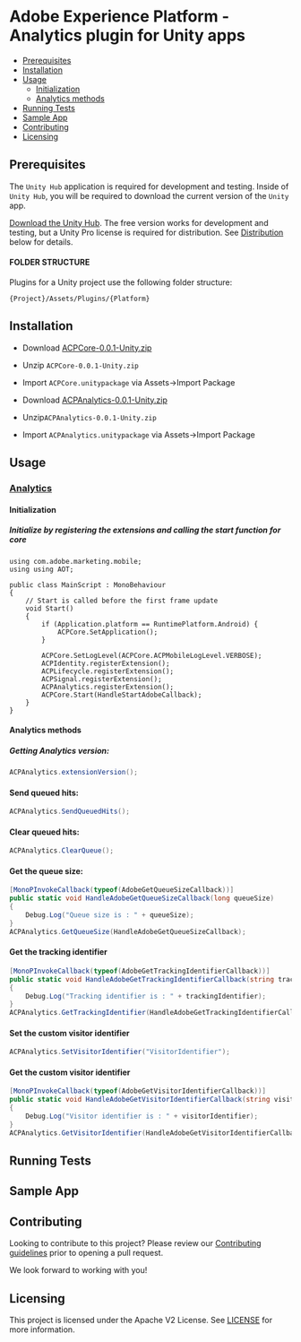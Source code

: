 # Adobe Experience Platform - Analytics plugin for Unity apps

- [Prerequisites](#prerequisites)
- [Installation](#installation)
- [Usage](#usage)
    - [Initialization](#initialization)
    - [Analytics methods](#Analytics-methods)
- [Running Tests](#running-tests)
- [Sample App](#sample-app)
- [Contributing](#contributing)
- [Licensing](#licensing)

## Prerequisites

The `Unity Hub` application is required for development and testing. Inside of `Unity Hub`, you will be required to download the current version of the `Unity` app.

[Download the Unity Hub](http://unity3d.com/unity/download). The free version works for development and testing, but a Unity Pro license is required for distribution. See [Distribution](#distribution) below for details.

#### FOLDER STRUCTURE
Plugins for a Unity project use the following folder structure:

`{Project}/Assets/Plugins/{Platform}`

## Installation
- Download [ACPCore-0.0.1-Unity.zip](https://github.com/adobe/unity-acpcore/tree/master/bin/ACPCore-0.0.1-Unity.zip) 
- Unzip `ACPCore-0.0.1-Unity.zip`
- Import `ACPCore.unitypackage` via Assets->Import Package

- Download [ACPAnalytics-0.0.1-Unity.zip](https://github.com/adobe/unity-acpcore/tree/master/ACPAnalytics/bin/ACPAnalytics-0.0.1-Unity.zip) 
- Unzip`ACPAnalytics-0.0.1-Unity.zip`
- Import `ACPAnalytics.unitypackage` via Assets->Import Package
## Usage

### [Analytics](https://aep-sdks.gitbook.io/docs/using-mobile-extensions/adobe-analytics)

#### Initialization
##### Initialize by registering the extensions and calling the start function for core
```
using com.adobe.marketing.mobile;
using using AOT;

public class MainScript : MonoBehaviour
{
    // Start is called before the first frame update
    void Start()
    {   
        if (Application.platform == RuntimePlatform.Android) {
            ACPCore.SetApplication();
        }
        
        ACPCore.SetLogLevel(ACPCore.ACPMobileLogLevel.VERBOSE);
        ACPIdentity.registerExtension();
        ACPLifecycle.registerExtension();
        ACPSignal.registerExtension();
        ACPAnalytics.registerExtension();
        ACPCore.Start(HandleStartAdobeCallback);
    }
}
```

#### Analytics methods

##### Getting Analytics version:
```cs
ACPAnalytics.extensionVersion();
```

#### Send queued hits:
```cs
ACPAnalytics.SendQueuedHits();
```

#### Clear queued hits:
```cs
ACPAnalytics.ClearQueue();
```

#### Get the queue size:
```cs
[MonoPInvokeCallback(typeof(AdobeGetQueueSizeCallback))]
public static void HandleAdobeGetQueueSizeCallback(long queueSize)
{
    Debug.Log("Queue size is : " + queueSize);
}
ACPAnalytics.GetQueueSize(HandleAdobeGetQueueSizeCallback);
```

#### Get the tracking identifier
```cs
[MonoPInvokeCallback(typeof(AdobeGetTrackingIdentifierCallback))]
public static void HandleAdobeGetTrackingIdentifierCallback(string trackingIdentifier)
{
    Debug.Log("Tracking identifier is : " + trackingIdentifier);
}
ACPAnalytics.GetTrackingIdentifier(HandleAdobeGetTrackingIdentifierCallback);
```

#### Set the custom visitor identifier
```cs
ACPAnalytics.SetVisitorIdentifier("VisitorIdentifier");
```

#### Get the custom visitor identifier
```cs
[MonoPInvokeCallback(typeof(AdobeGetVisitorIdentifierCallback))]
public static void HandleAdobeGetVisitorIdentifierCallback(string visitorIdentifier)
{
    Debug.Log("Visitor identifier is : " + visitorIdentifier);
}
ACPAnalytics.GetVisitorIdentifier(HandleAdobeGetVisitorIdentifierCallback);
```
## Running Tests

## Sample App

## Contributing
Looking to contribute to this project? Please review our [Contributing guidelines](.github/CONTRIBUTING.md) prior to opening a pull request.

We look forward to working with you!

## Licensing
This project is licensed under the Apache V2 License. See [LICENSE](LICENSE) for more information.
